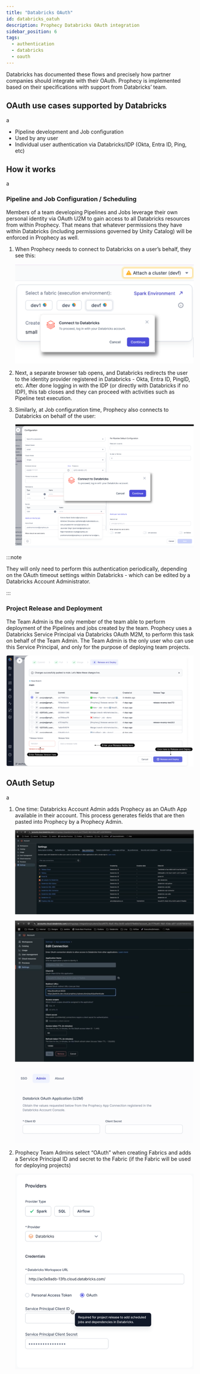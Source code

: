 ```yaml
---
title: "Databricks OAuth"
id: databricks_oatuh
description: Prophecy Databricks OAuth integration
sidebar_position: 6
tags:
  - authentication
  - databricks
  - oauth
---
```


Databricks has documented these flows and precisely how partner companies should integrate with their OAuth. Prophecy is implemented based on their specifications with support from Databricks’ team.

## OAuth use cases supported by Databricks

a

- Pipeline development and Job configuration
- Used by any user
- Individual user authentication via Databricks/IDP (Okta, Entra ID, Ping, etc)

## How it works

a

### Pipeline and Job Configuration / Scheduling

Members of a team developing Pipelines and Jobs leverage their own personal identity via OAuth U2M to gain access to all Databricks resources from within Prophecy. That means that whatever permissions they have within Databricks (including permissions governed by Unity Catalog) will be enforced in Prophecy as well.

1. When Prophecy needs to connect to Databricks on a user’s behalf, they see this:

   ![Select a Fabric](./img/databricks-oauth-select-fabric.png)

2. Next, a separate browser tab opens, and Databricks redirects the user to the identity provider registered in Databricks - Okta, Entra ID, PingID, etc. After done logging in with the IDP (or directly with Databricks if no IDP), this tab closes and they can proceed with activities such as Pipeline test execution.

3. Similarly, at Job configuration time, Prophecy also connects to Databricks on behalf of the user:

   ![Job configuration](./img/databricks-oauth-job-configuration.png)

:::note

They will only need to perform this authentication periodically, depending on the OAuth timeout settings within Databricks - which can be edited by a Databricks Account Administrator.

:::

### Project Release and Deployment

The Team Admin is the only member of the team able to perform deployment of the Pipelines and jobs created by the team. Prophecy uses a Databricks Service Principal via Databricks OAuth M2M, to perform this task on behalf of the Team Admin. The Team Admin is the only user who can use this Service Principal, and only for the purpose of deploying team projects.

![Release and Deploy](./img/databricks-oauth-release-deploy.png)

## OAuth Setup

a

1. One time: Databricks Account Admin adds Prophecy as an OAuth App available in their account. This process generates fields that are then pasted into Prophecy by a Prophecy Admin.

   ![Account Settings](./img/databricks-oauth-settings.png)

   ![Edit Connection](./img/databricks-oauth-edit-connection.png)

   ![Admin setting](./img/databricks-oauth-admin.png)

2. Prophecy Team Admins select “OAuth” when creating Fabrics and adds a Service Principal ID and secret to the Fabric (if the Fabric will be used for deploying projects)

   ![Service Principal](./img/databricks-oauth-service-principal.png)
